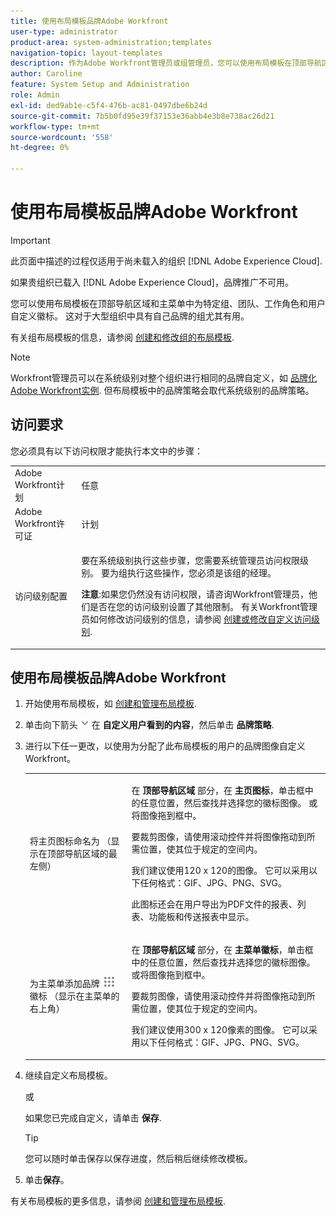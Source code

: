 ```yaml
---
title: 使用布局模板品牌Adobe Workfront
user-type: administrator
product-area: system-administration;templates
navigation-topic: layout-templates
description: 作为Adobe Workfront管理员或组管理员，您可以使用布局模板在顶部导航区域和主菜单中为特定组、团队、工作角色和用户自定义徽标。 这对于大型组织中具有自己品牌的组尤其有用。
author: Caroline
feature: System Setup and Administration
role: Admin
exl-id: ded9ab1e-c5f4-476b-ac81-0497dbe6b24d
source-git-commit: 7b5b0fd95e39f37153e36abb4e3b8e738ac26d21
workflow-type: tm+mt
source-wordcount: '558'
ht-degree: 0%

---
```


# 使用布局模板品牌Adobe Workfront

>[!IMPORTANT]
>
>此页面中描述的过程仅适用于尚未载入的组织 [!DNL Adobe Experience Cloud].
>
> 如果贵组织已载入 [!DNL Adobe Experience Cloud]，品牌推广不可用。

您可以使用布局模板在顶部导航区域和主菜单中为特定组、团队、工作角色和用户自定义徽标。 这对于大型组织中具有自己品牌的组尤其有用。

有关组布局模板的信息，请参阅 [创建和修改组的布局模板](../../../administration-and-setup/manage-groups/work-with-group-objects/create-and-modify-a-groups-layout-templates.md).

>[!NOTE]
>
>Workfront管理员可以在系统级别对整个组织进行相同的品牌自定义，如 [品牌化Adobe Workfront实例](../../../administration-and-setup/customize-workfront/brand-workfront/brand-your-workfront-instance.md). 但布局模板中的品牌策略会取代系统级别的品牌策略。
><!--
>Maybe add a section about deleting these 2 settings to revert to default branding?
>-->


## 访问要求

您必须具有以下访问权限才能执行本文中的步骤：

<table style="table-layout:auto"> 
 <col> 
 <col> 
 <tbody> 
  <tr> 
   <td role="rowheader">Adobe Workfront计划</td> 
   <td>任意</td> 
  </tr> 
  <tr> 
   <td role="rowheader">Adobe Workfront许可证</td> 
   <td>计划</td> 
  </tr> 
  <tr> 
   <td role="rowheader">访问级别配置</td> 
   <td> <p>要在系统级别执行这些步骤，您需要系统管理员访问权限级别。
要为组执行这些操作，您必须是该组的经理。</p> <p><b>注意</b>:如果您仍然没有访问权限，请咨询Workfront管理员，他们是否在您的访问级别设置了其他限制。 有关Workfront管理员如何修改访问级别的信息，请参阅 <a href="../../../administration-and-setup/add-users/configure-and-grant-access/create-modify-access-levels.md" class="MCXref xref">创建或修改自定义访问级别</a>.</p> </td> 
  </tr> 
 </tbody> 
</table>

## 使用布局模板品牌Adobe Workfront

1. 开始使用布局模板，如 [创建和管理布局模板](../../../administration-and-setup/customize-workfront/use-layout-templates/create-and-manage-layout-templates.md).
1. 单击向下箭头 ![](assets/dropdown-arrow.png) 在 **自定义用户看到的内容**，然后单击 **品牌策略**.
1. 进行以下任一更改，以使用为分配了此布局模板的用户的品牌图像自定义Workfront。

   <table style="table-layout:auto"> 
    <col> 
    <col> 
    <tbody> 
     <tr> 
      <td role="rowheader"> <p>将主页图标命名为 <span style="font-weight: normal;">（显示在顶部导航区域的最左侧）</span></p> </td> 
      <td> <p>在 <strong>顶部导航区域</strong> 部分，在 <strong>主页图标</strong>，单击框中的任意位置，然后查找并选择您的徽标图像。 或将图像拖到框中。</p> <p>要裁剪图像，请使用滚动控件并将图像拖动到所需位置，使其位于规定的空间内。</p> <p>我们建议使用120 x 120的图像。 它可以采用以下任何格式：GIF、JPG、PNG、SVG。</p> <p>此图标还会在用户导出为PDF文件的报表、列表、功能板和传送报表中显示。</p> </td> 
     </tr> 
     <tr> 
      <td role="rowheader"> <p>为主菜单添加品牌 <img src="assets/main-menu-icon.png"> 徽标 <span style="font-weight: normal;">（显示在主菜单的右上角）</span></p> </td> 
      <td> <p> <p> <p>在 <strong>顶部导航区域</strong> 部分，在 <strong>主菜单徽标</strong>，单击框中的任意位置，然后查找并选择您的徽标图像。 或将图像拖到框中。</p> <p>要裁剪图像，请使用滚动控件并将图像拖动到所需位置，使其位于规定的空间内。</p> <p>我们建议使用300 x 120像素的图像。 它可以采用以下任何格式：GIF、JPG、PNG、SVG。</p> </p> </p> </td> 
     </tr> 
    </tbody> 
   </table>

1. 继续自定义布局模板。

   或

   如果您已完成自定义，请单击 **保存**.

   >[!TIP]
   >
   >您可以随时单击保存以保存进度，然后稍后继续修改模板。

1. 单击&#x200B;**保存**。

有关布局模板的更多信息，请参阅 [创建和管理布局模板](../../../administration-and-setup/customize-workfront/use-layout-templates/create-and-manage-layout-templates.md).
